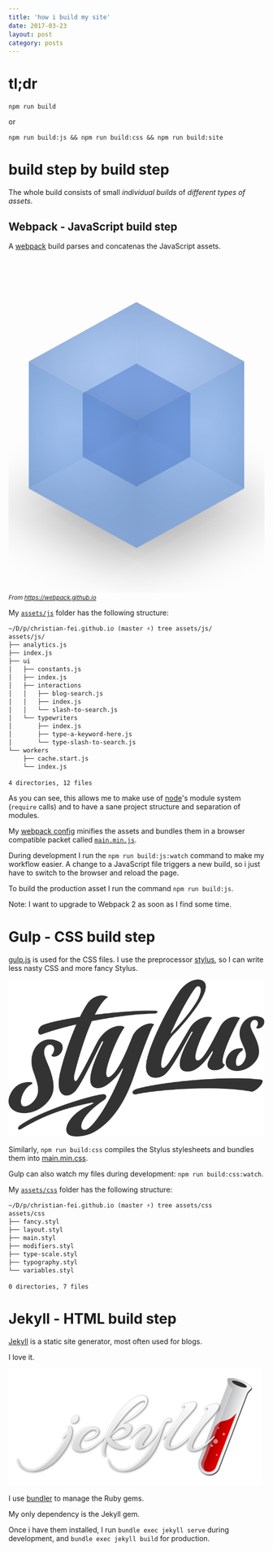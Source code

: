 ```yaml
---
title: 'how i build my site'
date: 2017-03-23
layout: post
category: posts
---
```


# tl;dr

```
npm run build
```

or

```
npm run build:js && npm run build:css && npm run build:site
```

# build step by build step

The whole build consists of small *individual builds* of *different types of assets*.

## Webpack - JavaScript build step

A [webpack](https://webpack.github.io/) build parses and concatenas the JavaScript assets.

<div class="logo-container" style="overflow: hidden;">
<div class="logo" style="-webkit-transform:scale(3);-ms-transform:scale(3);transform:scale(3);height:660px;z-index:-1">
<ul class="cube-inner">
<li class="front"></li>
<li class="back"></li>
<li class="right"></li>
<li class="left"></li>
<li class="top"></li>
<li class="bottom"></li>
</ul>
<ul class="cube">
<li class="front"></li>
<li class="back"></li>
<li class="right"></li>
<li class="left"></li>
<li class="top"></li>
<li class="bottom"></li>
<li class="floor"></li>
</ul>
</div>
</div>

<small>
  <i>From <a href="https://webpack.github.io">https://webpack.github.io</a></i>
</small>

My [`assets/js`](https://github.com/christian-fei/christian-fei.github.io/tree/master/assets/js) folder has the following structure:

```
~/D/p/christian-fei.github.io (master ⚡) tree assets/js/
assets/js/
├── analytics.js
├── index.js
├── ui
│   ├── constants.js
│   ├── index.js
│   ├── interactions
│   │   ├── blog-search.js
│   │   ├── index.js
│   │   └── slash-to-search.js
│   └── typewriters
│       ├── index.js
│       ├── type-a-keyword-here.js
│       └── type-slash-to-search.js
└── workers
    ├── cache.start.js
    └── index.js

4 directories, 12 files
```

As you can see, this allows me to make use of [node](https://nodejs.org)'s module system (`require` calls) and to have a sane project structure and separation of modules.

My [webpack config](https://github.com/christian-fei/christian-fei.github.io/blob/master/webpack.config.js) minifies the assets and bundles them in a browser compatible packet called [`main.min.js`](https://github.com/christian-fei/christian-fei.github.io/blob/master/dest/main.min.js).

During development I run the `npm run build:js:watch` command to make my workflow easier. A change to a JavaScript file triggers a new build, so i just have to switch to the browser and reload the page.

To build the production asset I run the command `npm run build:js`.

Note: I want to upgrade to Webpack 2 as soon as I find some time.

# Gulp - CSS build step

[gulp.js](http://gulpjs.com/) is used for the CSS files. I use the preprocessor [stylus](http://stylus-lang.com/), so I can write less nasty CSS and more fancy Stylus.

<img src="/assets/images/posts/stylus-logo.svg" alt="stylus lang"/>

Similarly, `npm run build:css` compiles the Stylus stylesheets and bundles them into [main.min.css](https://github.com/christian-fei/christian-fei.github.io/blob/master/dest/main.min.css).

Gulp can also watch my files during development: `npm run build:css:watch`.

My [`assets/css`](https://github.com/christian-fei/christian-fei.github.io/tree/master/assets/css) folder has the following structure:

```
~/D/p/christian-fei.github.io (master ⚡) tree assets/css
assets/css
├── fancy.styl
├── layout.styl
├── main.styl
├── modifiers.styl
├── type-scale.styl
├── typography.styl
└── variables.styl

0 directories, 7 files
```

# Jekyll - HTML build step

[Jekyll](https://jekyllrb.com) is a static site generator, most often used for blogs.

I love it.

<img src="/assets/images/posts/jekyll.png" alt="jekyll"/>

I use [bundler](https://github.com/bundler/bundler) to manage the Ruby gems.

My only dependency is the Jekyll gem.

Once i have them installed, I run `bundle exec jekyll serve` during development, and `bundle exec jekyll build` for production.
































<style>
.logo {
  width: 100%;
  height: 220px;
  position: relative;
  overflow: hidden;
  -webkit-transform: scale(3);
  -ms-transform: scale(3);
  transform: scale(3);
  z-index: -1;
}


.cube-inner, .cube-inner li {
  position: absolute;
  display: block;
}

.cube-inner {
  width: 100%;
  height: 100%;
  padding: 0;
  margin: -25px 0;
  top: 50%;
  left: 50%;
  transform-origin: 25px 25px;
  margin: -25px 0 0 -25px;
  transform: rotateX(-33.5deg) rotateY(45deg);
  transform-style: preserve-3d;
  animation: fastspin 10s ease-in-out infinite 2s;
}


.cube-inner .front {
    transform: translateZ(25px);
}
.cube-inner .back, .cube-inner .front, .cube-inner .left, .cube-inner .right, .cube-inner .top {
    background: radial-gradient(transparent 30%,rgba(5,17,53,.2) 100%);
}
.cube-inner li {
    width: 50px;
    height: 50px;
    transition: transform 1s ease-in-out;
}
.cube-inner, .cube-inner li {
    position: absolute;
    display: block;
}
.cube-inner .right {
    transform: rotateY(90deg) translateZ(25px);
}
.cube-inner .back {
    transform: rotateX(-180deg) translateZ(25px);
}
.cube-inner .left {
    transform: rotateY(-90deg) translateZ(25px);
}
.cube-inner .top {
    transform: rotateX(90deg) translateZ(25px);
}
.cube-inner .bottom {
    transform: rotateX(-90deg) translateZ(25px);
}

.cube, .cube li {
    position: absolute;
    display: block;
}
.cube {
    width: 100%;
    height: 100%;
    padding: 0;
    margin: -50px 0;
    transform-origin: 50px 50px;
    transform: rotateX(-33.5deg) rotateY(45deg);
    transform-style: preserve-3d;
    animation: slowspin 10s ease-in-out infinite 2s;
    margin: -50px 0 0 -50px;
    top: 50%;
    left: 50%;
}

.cube .front {
    transform: translateZ(50px);
}
.cube .back, .cube .front, .cube .left, .cube .right, .cube .top {
    background: radial-gradient(transparent 30%,rgba(16,47,91,.2) 100%);
}
.cube li {
    width: 75pt;
    height: 75pt;
    transition: transform 1s ease-in-out;
}
.cube .back {
    transform: rotateX(-180deg) translateZ(50px);
}
.cube .right {
    transform: rotateY(90deg) translateZ(50px);
}
.cube .left {
    transform: rotateY(-90deg) translateZ(50px);
}
.cube .top {
    transform: rotateX(90deg) translateZ(50px);
}
.cube .bottom {
    transform: rotateX(-90deg) translateZ(50px);
}
.cube .floor {
    box-shadow: -300px 0 50px rgba(0,0,0,.3);
    backface-visibility: visible;
    width: 110px;
    height: 110px;
    left: 295px;
    background-color: transparent;
    transform: rotateX(-90deg) translateZ(60px);
}
.cube-inner li:after {
    content: "";
    display: block;
    position: absolute;
    width: 50px;
    height: 50px;
    backface-visibility: hidden;
    background-color: rgba(16,58,177,.5);
    transition: transform 1s ease-in-out;
}
.cube .top:after {
    background-color: rgba(152,186,237,.5);
}
.cube li:after {
    content: "";
    display: block;
    position: absolute;
    width: 75pt;
    height: 75pt;
    backface-visibility: hidden;
    background-color: rgba(126,169,232,.5);
    transition: transform 1s ease-in-out;
}
@keyframes slowspin {
  0%{transform:rotateX(-33.5deg) rotateY(45deg)}
  10%,to{transform:rotateX(-33.5deg) rotateY(225deg)}
}

@keyframes fastspin {
  0%{transform:rotateX(-33.5deg) rotateY(45deg)}
  10%,to{transform:rotateX(-33.5deg) rotateY(-315deg)}
}

.cube .floor:after {
    display: none !important;
}

</style>
